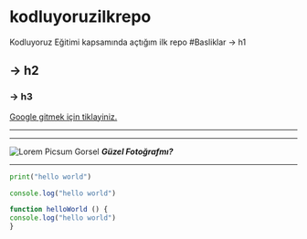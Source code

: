 # kodluyoruzilkrepo
Kodluyoruz Eğitimi kapsamında açtığım ilk repo
#Basliklar -> h1
## -> h2
### -> h3

[Google gitmek için tiklayiniz.](https://google.com)

--------------------------------------------
-------------


![Lorem Picsum Gorsel](https://picsum.photos/200/300)
***Güzel Fotoğrafmı?***

***

```python
print("hello world")
```

```javascript
console.log("hello world")

function helloWorld () {
console.log("hello world")
}
```
